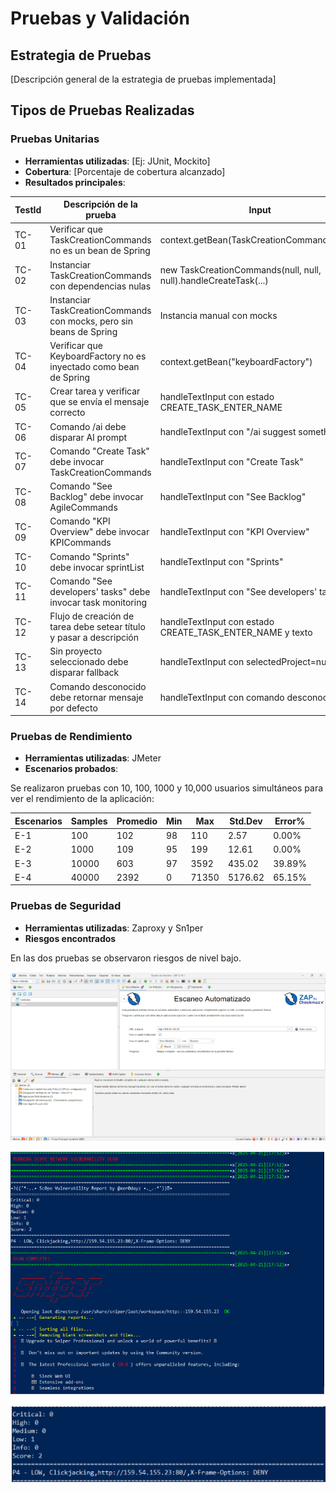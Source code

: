 # Pruebas y Validación

## Estrategia de Pruebas
[Descripción general de la estrategia de pruebas implementada]

## Tipos de Pruebas Realizadas

### Pruebas Unitarias
- **Herramientas utilizadas**: [Ej: JUnit, Mockito]
- **Cobertura**: [Porcentaje de cobertura alcanzado]
- **Resultados principales**:

| TestId | Descripción de la prueba | Input | Output esperado | Resultado | Responsable de la prueba |
|--------|--------------------------|-------|-----------------|-----------|-------------------------|
| TC-01 | Verificar que TaskCreationCommands no es un bean de Spring | context.getBean(TaskCreationCommands.class) | Lanza excepción indicando que no es un bean de Spring | Falla | Alvaro |
| TC-02 | Instanciar TaskCreationCommands con dependencias nulas | new TaskCreationCommands(null, null, null).handleCreateTask(...) | Lanza NullPointerException | Falla | Alvaro |
| TC-03 | Instanciar TaskCreationCommands con mocks, pero sin beans de Spring | Instancia manual con mocks | Instancia creada, pero no es bean de Spring (assertFalse context.containsBean("taskCreationCommands")) | Falla | Alvaro |
| TC-04 | Verificar que KeyboardFactory no es inyectado como bean de Spring | context.getBean("keyboardFactory") | Lanza NoSuchBeanDefinitionException | Pasa | Alvaro |
| TC-05 | Crear tarea y verificar que se envía el mensaje correcto | handleTextInput con estado CREATE_TASK_ENTER_NAME | Mensaje enviado: "Now, enter the description for this ticket:" | Falla | Alvaro |
| TC-06 | Comando /ai debe disparar AI prompt | handleTextInput con "/ai suggest something" | Se llama aiCommands.sendPrompt | Pasa | Alvaro |
| TC-07 | Comando "Create Task" debe invocar TaskCreationCommands | handleTextInput con "Create Task" | Se llama taskCreationCommands.handleCreateTask | Pasa | Alvaro |
| TC-08 | Comando "See Backlog" debe invocar AgileCommands | handleTextInput con "See Backlog" | Se llama agileCommands.openBacklog | Pasa | Alvaro |
| TC-09 | Comando "KPI Overview" debe invocar KPICommands | handleTextInput con "KPI Overview" | Se llama kpiCommands.openKPIMenu | Pasa | Alvaro |
| TC-10 | Comando "Sprints" debe invocar sprintList | handleTextInput con "Sprints" | Se llama agileCommands.sprintList | Pasa | Alvaro |
| TC-11 | Comando "See developers' tasks" debe invocar task monitoring | handleTextInput con "See developers' tasks" | Se llama taskManagementCommands.selectUserForTaskMonitoring | Pasa | Alvaro |
| TC-12 | Flujo de creación de tarea debe setear título y pasar a descripción | handleTextInput con estado CREATE_TASK_ENTER_NAME y texto | Se llama taskCreationCommands.handleSetTitle | Pasa | Alvaro |
| TC-13 | Sin proyecto seleccionado debe disparar fallback | handleTextInput con selectedProject=null | Se llama agileCommands.noProjectSelectedManager | Pasa | Alvaro |
| TC-14 | Comando desconocido debe retornar mensaje por defecto | handleTextInput con comando desconocido | Se llama messageSender.sendMessage | Pasa | Alvaro |

### Pruebas de Rendimiento
- **Herramientas utilizadas**: JMeter
- **Escenarios probados**:

Se realizaron pruebas con 10, 100, 1000 y 10,000 usuarios simultáneos para ver el rendimiento de la aplicación:


| Escenarios | Samples | Promedio | Min | Max | Std.Dev | Error% |
|------------|---------|----------|-----|-----|---------|--------|
| E-1 | 100 | 102 | 98 | 110 | 2.57 | 0.00% |
| E-2 | 1000 | 109 | 95 | 199 | 12.61 | 0.00% |
| E-3 | 10000 | 603 | 97 | 3592 | 435.02 | 39.89% |
| E-4 | 40000 | 2392 | 0 | 71350 | 5176.62 | 65.15% |


### Pruebas de Seguridad
- **Herramientas utilizadas**: Zaproxy y Sn1per
- **Riesgos encontrados**

En las dos pruebas se observaron riesgos de nivel bajo.


![alt text](image.png)

![alt text](image-2.png)

![alt text](image-3.png)